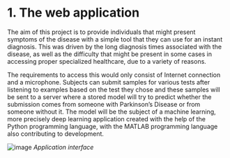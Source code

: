# 1. The web application

The aim of this project is to provide individuals that might present symptoms of the disease with a simple tool that they can use for an instant diagnosis. This was driven by the long diagnosis times associated with the disease, as well as the difficulty that might be present in some cases in accessing proper specialized healthcare, due to a variety of reasons.

The requirements to access this would only consist of Internet connection and a microphone. Subjects can submit samples for various tests after listening to examples based on the test they chose and these samples will be sent to a server where a stored model will try to predict whether the submission comes from someone with Parkinson’s Disease or from someone without it. The model will be the subject of a machine learning, more precisely deep learning application created with the help of the Python programming language, with the MATLAB programming language also contributing to development.

![image](https://github.com/user-attachments/assets/606f9805-7662-42fe-903f-4e4b2831b4de)
*Application interface*
